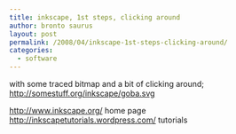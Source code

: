 ```yaml
---
title: inkscape, 1st steps, clicking around
author: bronto saurus
layout: post
permalink: /2008/04/inkscape-1st-steps-clicking-around/
categories:
  - software
---
```

with some traced bitmap and a bit of clicking around;  
<a href="http://somestuff.org/inkscape/goba.svg" target="_blank" >http://somestuff.org/inkscape/goba.svg</a>

<a href="http://www.inkscape.org/" target="_blank" >http://www.inkscape.org/</a> home page  
<a href="http://inkscapetutorials.wordpress.com/" target="_blank" >http://inkscapetutorials.wordpress.com/</a> tutorials